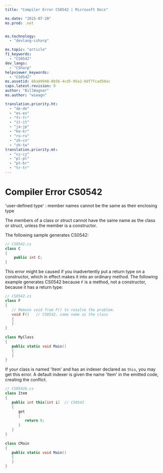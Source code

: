 ```yaml
---
title: "Compiler Error CS0542 | Microsoft Docs"

ms.date: "2015-07-20"
ms.prod: .net


ms.technology: 
  - "devlang-csharp"

ms.topic: "article"
f1_keywords: 
  - "CS0542"
dev_langs: 
  - "CSharp"
helpviewer_keywords: 
  - "CS0542"
ms.assetid: 68a89948-8b56-4cd5-95e2-0df7fcad50ac
caps.latest.revision: 9
author: "BillWagner"
ms.author: "wiwagn"

translation.priority.ht: 
  - "de-de"
  - "es-es"
  - "fr-fr"
  - "it-it"
  - "ja-jp"
  - "ko-kr"
  - "ru-ru"
  - "zh-cn"
  - "zh-tw"
translation.priority.mt: 
  - "cs-cz"
  - "pl-pl"
  - "pt-br"
  - "tr-tr"
---
```

# Compiler Error CS0542
'user-defined type' : member names cannot be the same as their enclosing type  
  
 The members of a class or struct cannot have the same name as the class or struct, unless the member is a constructor.  
  
 The following sample generates CS0542:  
  
```csharp  
// CS0542.cs  
class C  
{  
    public int C;  
}  
```  
  
 This error might be caused if you inadvertently put a return type on a constructor, which in effect makes it into an ordinary method. The following example generates CS0542 because `F` is a method, not a constructor, because it has a return type:  
  
```csharp  
// CS0542.cs  
class F  
{  
   // Remove void from F() to resolve the problem.  
   void F()   // CS0542, same name as the class  
   {  
   }  
}  
  
class MyClass  
{  
   public static void Main()  
   {  
   }  
}  
```  
  
 If your class is named 'Item' and has an indexer declared as `this`, you may get this error. A default indexer is given the name 'Item' in the emitted code, creating the conflict.  
  
```csharp  
// CS0542b.cs  
class Item  
{  
   public int this[int i]  // CS0542  
   {  
      get  
      {  
         return 0;  
      }  
   }  
}  
  
class CMain  
{  
   public static void Main()  
   {  
   }  
}  
```